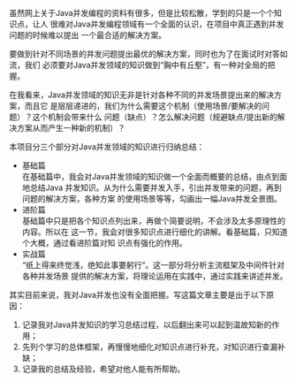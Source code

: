 虽然网上关于Java并发编程的资料有很多，但是比较松散，学到的只是一个个知识点，让人
很难对Java并发编程领域有一个全面的认识，在项目中真正遇到并发问题的时候难以提出
一个最合适的解决方案。<br>

要做到针对不同场景的并发问题提出最优的解决方案，同时也为了在面试时对答如流，我们
必须要对Java并发领域的知识做到“胸中有丘壑”，有一种对全局的把握。<br>

在我看来，Java并发领域的知识无非是针对各种不同的并发场景提出来的解决方案，而且它
是层层递进的，我们为什么需要这个机制（使用场景/要解决的问题）？这个机制会带来什么
问题（缺点）？怎么解决问题（规避缺点/提出新的解决方案从而产生一种新的机制）？<br>

本项目分三个部分对Java并发领域的知识进行归纳总结：<br>
* 基础篇<br>
在基础篇中，我会对Java并发领域的知识做一个全面而概要的总结，由点到面地总结Java
并发知识。从为什么需要并发入手，引出并发带来的问题，再到问题的解决方案，各种方案
的使用场景等等，勾画出一幅Java并发全景图。<br>
* 进阶篇<br>
基础篇中只是把各个知识点列出来，再做个简要说明，不会涉及太多原理性的内容。所以在
这一节，我会对很多知识点进行细化的讲解。看基础篇，只知道个大概，通过看进阶篇对知
识点有强化的作用。<br>
* 实战篇<br>
“纸上得来终觉浅，绝知此事要躬行”。这一部分将分析主流框架及中间件针对各种并发场景
提供的解决方案，将理论运用在实践中，通过实践来讲述并发。<br>

其实目前来说，我对Java并发也没有全面把握。写这篇文章主要是出于以下原因：<br>
1. 记录我对Java并发知识的学习总结过程，以后翻出来可以起到温故知新的作用；
2. 先列个学习的总体框架，再慢慢地细化对知识点进行补充，对知识进行查漏补缺；
3. 记录我的总结及经验，希望对他人能有所帮助。